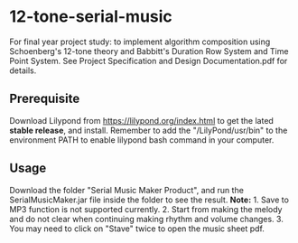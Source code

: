 # 12-tone-serial-music
For final year project study: to implement algorithm composition using Schoenberg's 12-tone theory and Babbitt's Duration Row System and Time Point System.
See Project Specification and Design Documentation.pdf for details.
## Prerequisite
Download Lilypond from https://lilypond.org/index.html to get the lated **stable release**, and install.
Remember to add the "<your directory>/LilyPond/usr/bin" to the environment PATH to enable lilypond bash command in your computer.
## Usage
Download the folder "Serial Music Maker Product", and run the SerialMusicMaker.jar file inside the folder to see the result.
**Note:** 1. Save to MP3 function is not supported currently.
		  2. Start from making the melody and do not clear when continuing making rhythm and volume changes.
		  3. You may need to click on "Stave" twice to open the music sheet pdf.
